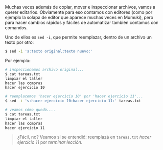 Muchas veces además de copiar, mover e inspeccionar archivos, vamos a querer editarlos. Obviamente para eso contamos con editores (como por ejemplo la solapa de editor que aparece muchas veces en Mumuki), pero para hacer cambios rápidos y fáciles de automatizar también contamos con comandos.   

Uno de ellos es `sed -i`, que permite reemplazar, dentro de un archivo un texto por otro:

```bash
$ sed -i 's:texto original:texto nuevo:'
```

Por ejemplo:

```bash
# inspeccionemos archivo original... 
$ cat tareas.txt
limpiar el taller
hacer las compras
hacer ejercicio 10

# reemplacemos 'hacer ejercicio 10' por 'hacer ejercicio 11'...
$ sed -i 's:hacer ejercicio 10:hacer ejercicio 11:' tareas.txt

# veamos cómo quedó....
$ cat tareas.txt
limpiar el taller
hacer las compras
hacer ejercicio 11
```

> ¿Fácil, no? Veamos si se entendió: reemplazá en `tareas.txt` _hacer ejercicio 11_ por _terminar lección_.





